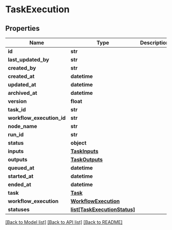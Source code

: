 # TaskExecution

## Properties
Name | Type | Description | Notes
------------ | ------------- | ------------- | -------------
**id** | **str** |  | [optional] 
**last_updated_by** | **str** |  | [optional] 
**created_by** | **str** |  | [optional] 
**created_at** | **datetime** |  | [optional] 
**updated_at** | **datetime** |  | [optional] 
**archived_at** | **datetime** |  | [optional] 
**version** | **float** |  | [optional] 
**task_id** | **str** |  | 
**workflow_execution_id** | **str** |  | 
**node_name** | **str** |  | [optional] 
**run_id** | **str** |  | [optional] 
**status** | **object** |  | [optional] 
**inputs** | [**TaskInputs**](TaskInputs.md) |  | [optional] 
**outputs** | [**TaskOutputs**](TaskOutputs.md) |  | [optional] 
**queued_at** | **datetime** |  | [optional] 
**started_at** | **datetime** |  | [optional] 
**ended_at** | **datetime** |  | [optional] 
**task** | [**Task**](Task.md) |  | [optional] 
**workflow_execution** | [**WorkflowExecution**](WorkflowExecution.md) |  | [optional] 
**statuses** | [**list[TaskExecutionStatus]**](TaskExecutionStatus.md) |  | [optional] 

[[Back to Model list]](../README.md#documentation-for-models) [[Back to API list]](../README.md#documentation-for-api-endpoints) [[Back to README]](../README.md)

